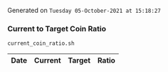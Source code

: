 Generated on `Tuesday 05-October-2021 at 15:18:27`

### Current to Target Coin Ratio
`current_coin_ratio.sh`

Date|Current|Target|Ratio
---|---|---|---
